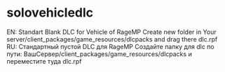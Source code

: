 # solovehicledlc
EN:
Standart Blank DLC for Vehicle of RageMP
Create new folder in Your server/client_packages/game_resources/dlcpacks and drag there dlc.rpf
RU:
Стандартный пустой DLC для RageMP
Создайте папку для dlc по пути: ВашСервер/client_packages/game_resources/dlcpacks и переместите туда dlc.rpf
